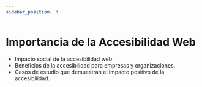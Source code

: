 ```yaml
---
sidebar_position: 3
---
```


# Importancia de la Accesibilidad Web

- Impacto social de la accesibilidad web.
- Beneficios de la accesibilidad para empresas y organizaciones.
- Casos de estudio que demuestran el impacto positivo de la accesibilidad.